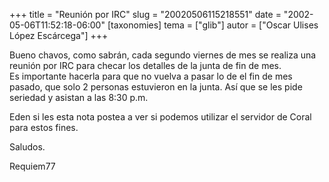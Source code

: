 +++
title = "Reunión por IRC"
slug = "20020506115218551"
date = "2002-05-06T11:52:18-06:00"
[taxonomies]
tema = ["glib"]
autor = ["Oscar Ulises López Escárcega"]
+++

Bueno chavos, como sabrán, cada segundo viernes de mes se realiza una
reunión por IRC para checar los detalles de la junta de fin de mes.  
Es importante hacerla para que no vuelva a pasar lo de el fin de mes
pasado, que solo 2 personas estuvieron en la junta. Así que se les pide
seriedad y asistan a las 8:30 p.m.

Eden si les esta nota postea a ver si podemos utilizar el servidor de
Coral para estos fines.

Saludos.

Requiem77

